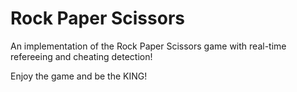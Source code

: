 # Rock Paper Scissors
An implementation of the Rock Paper Scissors game with real-time refereeing and cheating detection!

Enjoy the game and be the KING!